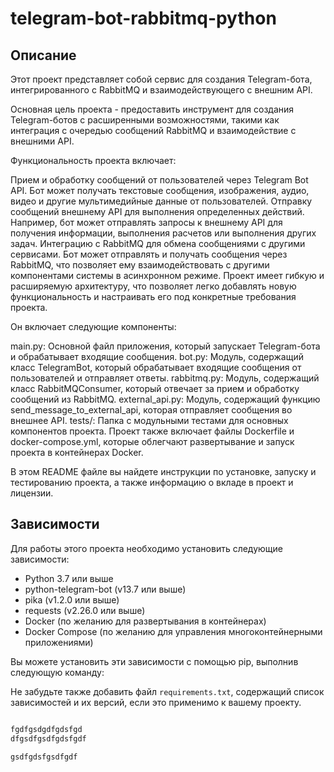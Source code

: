 # telegram-bot-rabbitmq-python

## Описание

Этот проект представляет собой сервис для создания Telegram-бота, интегрированного с RabbitMQ и взаимодействующего с внешним API.

Основная цель проекта - предоставить инструмент для создания Telegram-ботов с расширенными возможностями, такими как интеграция с очередью сообщений RabbitMQ и взаимодействие с внешними API.

Функциональность проекта включает:

Прием и обработку сообщений от пользователей через Telegram Bot API. Бот может получать текстовые сообщения, изображения, аудио, видео и другие мультимедийные данные от пользователей.
Отправку сообщений внешнему API для выполнения определенных действий. Например, бот может отправлять запросы к внешнему API для получения информации, выполнения расчетов или выполнения других задач.
Интеграцию с RabbitMQ для обмена сообщениями с другими сервисами. Бот может отправлять и получать сообщения через RabbitMQ, что позволяет ему взаимодействовать с другими компонентами системы в асинхронном режиме.
Проект имеет гибкую и расширяемую архитектуру, что позволяет легко добавлять новую функциональность и настраивать его под конкретные требования проекта.

Он включает следующие компоненты:

main.py: Основной файл приложения, который запускает Telegram-бота и обрабатывает входящие сообщения.
bot.py: Модуль, содержащий класс TelegramBot, который обрабатывает входящие сообщения от пользователей и отправляет ответы.
rabbitmq.py: Модуль, содержащий класс RabbitMQConsumer, который отвечает за прием и обработку сообщений из RabbitMQ.
external_api.py: Модуль, содержащий функцию send_message_to_external_api, которая отправляет сообщения во внешнее API.
tests/: Папка с модульными тестами для основных компонентов проекта.
Проект также включает файлы Dockerfile и docker-compose.yml, которые облегчают развертывание и запуск проекта в контейнерах Docker.

В этом README файле вы найдете инструкции по установке, запуску и тестированию проекта, а также информацию о вкладе в проект и лицензии.

## Зависимости

Для работы этого проекта необходимо установить следующие зависимости:

- Python 3.7 или выше
- python-telegram-bot (v13.7 или выше)
- pika (v1.2.0 или выше)
- requests (v2.26.0 или выше)
- Docker (по желанию для развертывания в контейнерах)
- Docker Compose (по желанию для управления многоконтейнерными приложениями)

Вы можете установить эти зависимости с помощью pip, выполнив следующую команду:

Не забудьте также добавить файл `requirements.txt`, содержащий список зависимостей и их версий,
если это применимо к вашему проекту.
```bash

fgdfgsdgdfgdsfgd
dfgsdfgsdfgdsfgdf

gsdfgdsfgsdfgdf







